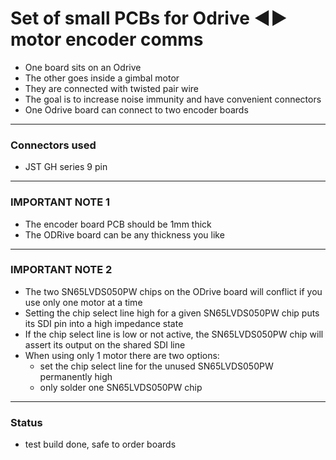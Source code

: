 # Set of small PCBs for Odrive ◄► motor encoder comms

- One board sits on an Odrive
- The other goes inside a gimbal motor
- They are connected with twisted pair wire
- The goal is to increase noise immunity and have convenient connectors
- One Odrive board can connect to two encoder boards

---

### Connectors used
- JST GH series 9 pin

---

### IMPORTANT NOTE 1
- The encoder board PCB should be 1mm thick
- The ODRive board can be any thickness you like

---

### IMPORTANT NOTE 2
- The two SN65LVDS050PW chips on the ODrive board will conflict if you use only one motor at a time
- Setting the chip select line high for a given SN65LVDS050PW chip puts its SDI pin into a high impedance state
- If the chip select line is low or not active, the SN65LVDS050PW chip will assert its output on the shared SDI line
- When using only 1 motor there are two options:
  - set the chip select line for the unused SN65LVDS050PW permanently high
  - only solder one SN65LVDS050PW chip

---

### Status
- test build done, safe to order boards
